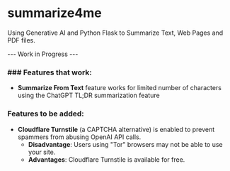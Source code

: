 # summarize4me

Using Generative AI and Python Flask to Summarize Text, Web Pages and PDF files.

--- Work in Progress --- 

### ### Features that work:
- **Summarize From Text** feature works for limited number of characters using the ChatGPT TL;DR summarization feature

### Features to be added:

- **Cloudflare Turnstile** (a CAPTCHA alternative) is enabled to prevent spammers from abusing OpenAI API calls.
  - **Disadvantage**: Users using "Tor" browsers may not be able to use your site.
  - **Advantages**: Cloudflare Turnstile is available for free.   